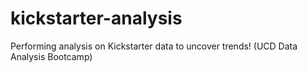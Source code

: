 # kickstarter-analysis
Performing analysis on Kickstarter data to uncover trends! (UCD Data Analysis Bootcamp)
